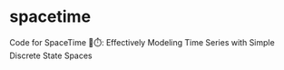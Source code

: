# spacetime
Code for SpaceTime 🌌⏱️: Effectively Modeling Time Series with Simple Discrete State Spaces
